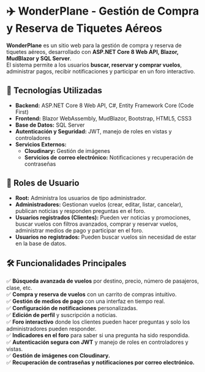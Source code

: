 # ✈️ WonderPlane - Gestión de Compra y Reserva de Tiquetes Aéreos

**WonderPlane** es un sitio web para la gestión de compra y reserva de tiquetes aéreos, desarrollado con **ASP.NET Core 8 Web API, Blazor, MudBlazor y SQL Server**.  
El sistema permite a los usuarios **buscar, reservar y comprar vuelos**, administrar pagos, recibir notificaciones y participar en un foro interactivo.  

## 🚀 Tecnologías Utilizadas

- **Backend:** ASP.NET Core 8 Web API, C#, Entity Framework Core (Code First)
- **Frontend:** Blazor WebAssembly, MudBlazor, Bootstrap, HTML5, CSS3
- **Base de Datos:** SQL Server
- **Autenticación y Seguridad:** JWT, manejo de roles en vistas y controladores
- **Servicios Externos:**
  - **Cloudinary:** Gestión de imágenes
  - **Servicios de correo electrónico:** Notificaciones y recuperación de contraseñas  

## 👥 Roles de Usuario

- **Root:** Administra los usuarios de tipo administrador.
- **Administradores:** Gestionan vuelos (crear, editar, listar, cancelar), publican noticias y responden preguntas en el foro.
- **Usuarios registrados (Clientes):** Pueden ver noticias y promociones, buscar vuelos con filtros avanzados, comprar y reservar vuelos, administrar medios de pago y participar en el foro.
- **Usuarios no registrados:** Pueden buscar vuelos sin necesidad de estar en la base de datos.

## 🛠️ Funcionalidades Principales

✅ **Búsqueda avanzada de vuelos** por destino, precio, número de pasajeros, clase, etc.  
✅ **Compra y reserva de vuelos** con un carrito de compras intuitivo.  
✅ **Gestión de medios de pago** con una interfaz en tiempo real.  
✅ **Configuración de notificaciones** personalizadas.  
✅ **Edición de perfil** y suscripción a noticias.  
✅ **Foro interactivo** donde los clientes pueden hacer preguntas y solo los administradores pueden responder.  
✅ **Indicadores en el foro** para saber si una pregunta ha sido respondida.  
✅ **Autenticación segura con JWT** y manejo de roles en controladores y vistas.  
✅ **Gestión de imágenes con Cloudinary.**  
✅ **Recuperación de contraseñas y notificaciones por correo electrónico.**  

